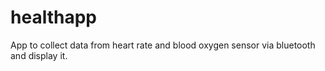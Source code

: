 # healthapp

App to collect data from heart rate and blood oxygen sensor via bluetooth and display it. 
